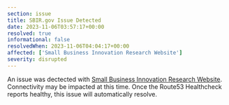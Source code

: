 ```yaml
---
section: issue
title: SBIR.gov Issue Detected
date: 2023-11-06T03:57:17+00:00
resolved: true
informational: false
resolvedWhen: 2023-11-06T04:04:17+00:00
affected: ['Small Business Innovation Research Website']
severity: disrupted
---
```

An issue was dectected with [Small Business Innovation Research Website](https://www.sbir.gov).  Connectivity may be impacted at this time.  Once the Route53 Healthcheck reports healthy, this issue will automatically resolve.
